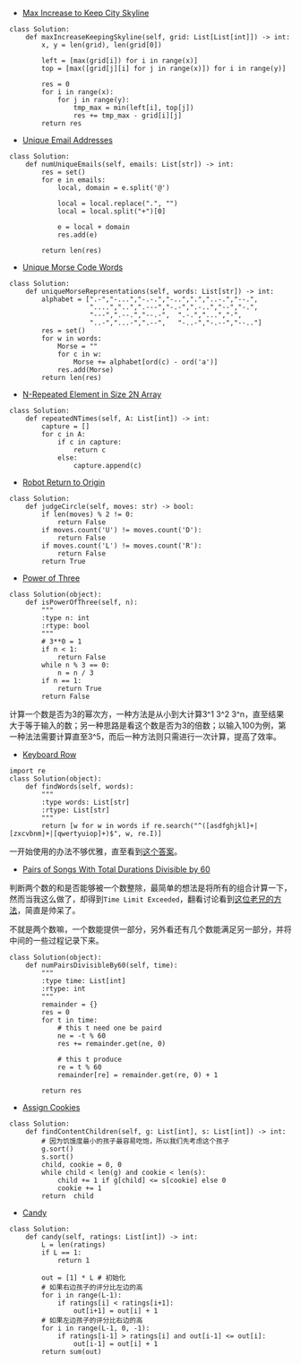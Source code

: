 - [Max Increase to Keep City Skyline](https://leetcode.com/problems/max-increase-to-keep-city-skyline/)

```
class Solution:
    def maxIncreaseKeepingSkyline(self, grid: List[List[int]]) -> int:
        x, y = len(grid), len(grid[0])
        
        left = [max(grid[i]) for i in range(x)]
        top = [max([grid[j][i] for j in range(x)]) for i in range(y)]
        
        res = 0
        for i in range(x):
            for j in range(y):
                tmp_max = min(left[i], top[j])
                res += tmp_max - grid[i][j]
        return res
```

- [Unique Email Addresses](https://leetcode.com/problems/unique-email-addresses/)

```
class Solution:
    def numUniqueEmails(self, emails: List[str]) -> int:
        res = set()
        for e in emails:
            local, domain = e.split('@')
            
            local = local.replace(".", "")
            local = local.split("+")[0]
            
            e = local + domain
            res.add(e)
            
        return len(res)
```

- [Unique Morse Code Words](https://leetcode.com/problems/unique-morse-code-words/)

```
class Solution:
    def uniqueMorseRepresentations(self, words: List[str]) -> int:
        alphabet = [".-","-...","-.-.","-..",".","..-.","--.",
                    "....","..",".---","-.-",".-..","--","-.",
                    "---",".--.","--.-",  ".-.","...","-",
                    "..-","...-",".--",   "-..-","-.--","--.."]
        res = set()
        for w in words:
            Morse = ""
            for c in w:
                Morse += alphabet[ord(c) - ord('a')]
            res.add(Morse)
        return len(res)
```

- [N-Repeated Element in Size 2N Array](https://leetcode.com/problems/n-repeated-element-in-size-2n-array/)

```
class Solution:
    def repeatedNTimes(self, A: List[int]) -> int:
        capture = []
        for c in A:
            if c in capture:
                return c
            else:
                capture.append(c)
```

- [Robot Return to Origin](https://leetcode.com/problems/robot-return-to-origin/)

```
class Solution:
    def judgeCircle(self, moves: str) -> bool:
        if len(moves) % 2 != 0:
            return False
        if moves.count('U') != moves.count('D'):
            return False
        if moves.count('L') != moves.count('R'):
            return False
        return True
```

- [Power of Three](https://leetcode.com/problems/power-of-three/)

```
class Solution(object):
    def isPowerOfThree(self, n):
        """
        :type n: int
        :rtype: bool
        """
        # 3**0 = 1
        if n < 1:
            return False
        while n % 3 == 0:
            n = n / 3
        if n == 1:
            return True
        return False
```

计算一个数是否为3的幂次方，一种方法是从小到大计算3^1 3^2 3^n，直至结果大于等于输入的数；另一种思路是看这个数是否为3的倍数；以输入100为例，第一种法法需要计算直至3^5，而后一种方法则只需进行一次计算，提高了效率。

- [Keyboard Row](https://leetcode.com/problems/keyboard-row/)

```
import re
class Solution(object):
    def findWords(self, words):
        """
        :type words: List[str]
        :rtype: List[str]
        """
        return [w for w in words if re.search("^([asdfghjkl]+|[zxcvbnm]+|[qwertyuiop]+)$", w, re.I)]        
```

一开始使用的办法不够优雅，直至看到[这个答案](https://leetcode.com/problems/keyboard-row/discuss/259735/Python-one-liner-with-regex)。

- [Pairs of Songs With Total Durations Divisible by 60](https://leetcode.com/problems/pairs-of-songs-with-total-durations-divisible-by-60/)

判断两个数的和是否能够被一个数整除，最简单的想法是将所有的组合计算一下，然而当我这么做了，却得到`Time Limit Exceeded`，翻看讨论看到[这位老兄的方法](https://leetcode.com/problems/pairs-of-songs-with-total-durations-divisible-by-60/discuss/256738/JavaC%2B%2BPython-Two-Sum-with-K-60)，简直是帅呆了。

不就是两个数嘛，一个数能提供一部分，另外看还有几个数能满足另一部分，并将中间的一些过程记录下来。

```
class Solution(object):
    def numPairsDivisibleBy60(self, time):
        """
        :type time: List[int]
        :rtype: int
        """
        remainder = {}
        res = 0
        for t in time:
            # this t need one be paird
            ne = -t % 60
            res += remainder.get(ne, 0)
            
            # this t produce
            re = t % 60
            remainder[re] = remainder.get(re, 0) + 1
            
        return res
```

- [Assign Cookies](https://leetcode.com/problems/assign-cookies/)

```
class Solution:
    def findContentChildren(self, g: List[int], s: List[int]) -> int:
        # 因为饥饿度最小的孩子最容易吃饱，所以我们先考虑这个孩子
        g.sort()
        s.sort()
        child, cookie = 0, 0
        while child < len(g) and cookie < len(s):
            child += 1 if g[child] <= s[cookie] else 0
            cookie += 1
        return  child
```

- [Candy](https://leetcode.com/problems/candy/)

```
class Solution:
    def candy(self, ratings: List[int]) -> int:
        L = len(ratings)
        if L == 1:
            return 1

        out = [1] * L # 初始化
        # 如果右边孩子的评分比左边的高
        for i in range(L-1):
            if ratings[i] < ratings[i+1]:
                out[i+1] = out[i] + 1 
        # 如果左边孩子的评分比右边的高
        for i in range(L-1, 0, -1):
            if ratings[i-1] > ratings[i] and out[i-1] <= out[i]:
                out[i-1] = out[i] + 1
        return sum(out)
```
